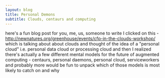 ```yaml
---
layout: blog
title: Personal Demons
subtitle: Clouds, centaurs and computing
---
```


here's a fun blog post for you, me, us, someone to write
I clicked on this - http://newnatures.org/greenhouse/events/cfp-in-the-clouds-workshop/ which is talking about about clouds
and thought of the idea of a "personal cloud" 
i.e. personal data cloud
or processing cloud
and then I realized there's actually a few different mental models for the future of augmented computing - centaurs, personal daemons, personal cloud, serviceworkers and probably more
would be fun to unpack which of those models is most likely to catch on and why